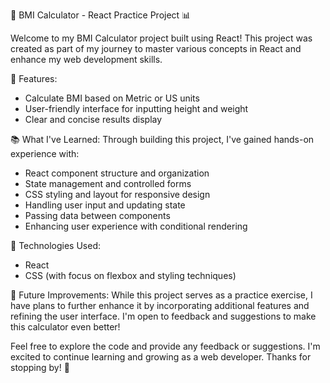 🧮 BMI Calculator - React Practice Project 📊

Welcome to my BMI Calculator project built using React! This project was created as part of my journey to master various concepts in React and enhance my web development skills.

🚀 Features:
- Calculate BMI based on Metric or US units
- User-friendly interface for inputting height and weight
- Clear and concise results display

📚 What I've Learned:
Through building this project, I've gained hands-on experience with:
- React component structure and organization
- State management and controlled forms
- CSS styling and layout for responsive design
- Handling user input and updating state
- Passing data between components
- Enhancing user experience with conditional rendering

🔧 Technologies Used:
- React
- CSS (with focus on flexbox and styling techniques)

📝 Future Improvements:
While this project serves as a practice exercise, I have plans to further enhance it by incorporating additional features and refining the user interface. I'm open to feedback and suggestions to make this calculator even better!

Feel free to explore the code and provide any feedback or suggestions. I'm excited to continue learning and growing as a web developer. Thanks for stopping by! 🌟
